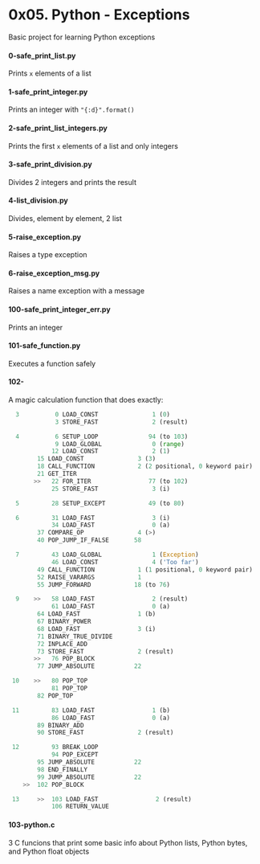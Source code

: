 # 0x05. Python - Exceptions

Basic project for learning Python exceptions

#### 0-safe_print_list.py
Prints `x` elements of a list

#### 1-safe_print_integer.py
Prints an integer with `"{:d}".format()`

#### 2-safe_print_list_integers.py
Prints the first `x` elements of a list and only integers

#### 3-safe_print_division.py
Divides 2 integers and prints the result

#### 4-list_division.py
Divides, element by element, 2 list

#### 5-raise_exception.py
Raises a type exception

#### 6-raise_exception_msg.py
Raises a name exception with a message

#### 100-safe_print_integer_err.py
Prints an integer

#### 101-safe_function.py
Executes a function safely

#### 102-
A magic calculation function that does exactly:
```python
  3          0 LOAD_CONST               1 (0)
             3 STORE_FAST               2 (result)

  4          6 SETUP_LOOP              94 (to 103)
             9 LOAD_GLOBAL              0 (range)
       	    12 LOAD_CONST               2 (1)
 	    15 LOAD_CONST               3 (3)
	    18 CALL_FUNCTION            2 (2 positional, 0 keyword pair)
	    21 GET_ITER
       >>   22 FOR_ITER                77 (to 102)
            25 STORE_FAST               3 (i)

  5         28 SETUP_EXCEPT            49 (to 80)

  6         31 LOAD_FAST                3 (i)
            34 LOAD_FAST                0 (a)
	    37 COMPARE_OP               4 (>)
	    40 POP_JUMP_IF_FALSE       58

  7         43 LOAD_GLOBAL              1 (Exception)
            46 LOAD_CONST               4 ('Too far')
	    49 CALL_FUNCTION            1 (1 positional, 0 keyword pair)
	    52 RAISE_VARARGS            1
	    55 JUMP_FORWARD            18 (to 76)

  9    >>   58 LOAD_FAST                2 (result)
            61 LOAD_FAST                0 (a)
	    64 LOAD_FAST                1 (b)
	    67 BINARY_POWER
	    68 LOAD_FAST                3 (i)
	    71 BINARY_TRUE_DIVIDE
	    72 INPLACE_ADD
	    73 STORE_FAST               2 (result)
       >>   76 POP_BLOCK
	    77 JUMP_ABSOLUTE           22

 10    >>   80 POP_TOP
            81 POP_TOP
	    82 POP_TOP

 11         83 LOAD_FAST                1 (b)
            86 LOAD_FAST                0 (a)
	    89 BINARY_ADD
	    90 STORE_FAST               2 (result)

 12         93 BREAK_LOOP
            94 POP_EXCEPT
	    95 JUMP_ABSOLUTE           22
	    98 END_FINALLY
	    99 JUMP_ABSOLUTE           22
	>>  102 POP_BLOCK

 13     >>  103 LOAD_FAST                2 (result)
            106 RETURN_VALUE
```

#### 103-python.c
3 C funcions that print some basic info about Python lists, Python bytes, and Python float objects